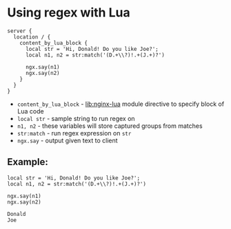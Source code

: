 # Using regex with Lua

```nginx
server {
  location / {
    content_by_lua_block {
      local str = 'Hi, Donald! Do you like Joe?';
      local n1, n2 = str:match('(D.+\\?)!.+(J.+)?')
      
      ngx.say(n1)
      ngx.say(n2)
    }
  }
}
```

- `content_by_lua_block` - [lib:nginx-lua](/nginx-lua/how-to-install-nginx-lua-module-in-ubuntu-ubuntuversion) module directive to specify block of Lua code
- `local str` - sample string to run regex on
- `n1, n2` - these variables will store captured groups from matches
- `str:match` - run regex expression on `str`
- `ngx.say` - output given text to client

## Example: 
```nginx
local str = 'Hi, Donald! Do you like Joe?';
local n1, n2 = str:match('(D.+\\?)!.+(J.+)?')

ngx.say(n1)
ngx.say(n2)
```
```
Donald
Joe

```

